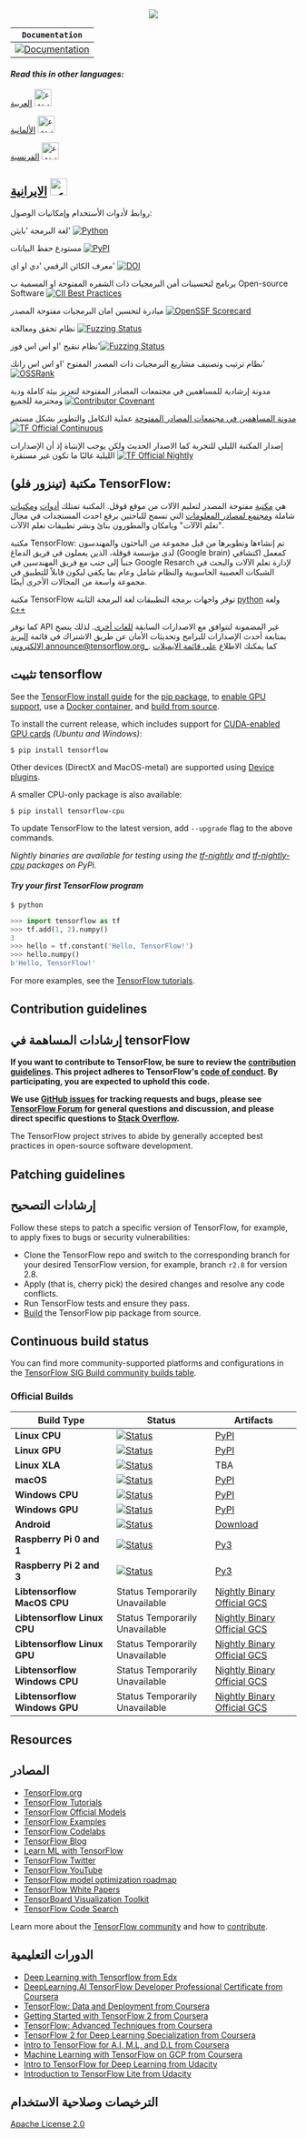 <div align="center">
  <img src="https://www.tensorflow.org/images/tf_logo_horizontal.png">
</div>

**`Documentation`** |
------------------- |
[![Documentation](https://img.shields.io/badge/api-reference-blue.svg)](https://www.tensorflow.org/api_docs/) |

#### _Read this in other languages:_

 [العربية](https://github.com/franknganmo/tensorflow/blob/master/translations/README.ar.md) <kbd>[<img title="عربى" alt="عربى" src="https://cdn.staticaly.com/gh/hjnilsson/country-flags/master/svg/sa.svg" width="30">](README_ar.md)</kbd>

[الألمانية]() <kbd>[<img title="عربى" alt="عربى" src="https://cdn.staticaly.com/gh/hjnilsson/country-flags/master/svg/de.svg" width="30">](README_ar.md)</kbd>

[الفرنسية](https://github.com/franknganmo/tensorflow/blob/frtrnsor/%5BFrancais%5D_README_fr.md) <kbd>[<img title="عربى" alt="عربى" src="https://cdn.staticaly.com/gh/hjnilsson/country-flags/master/svg/fr.svg" width="30">](README_ar.md)</kbd>

[الايرانية]() <kbd>[<img title="عربى" alt="عربى" src="https://cdn.staticaly.com/gh/hjnilsson/country-flags/master/svg/ir.svg" width="30">](README_ar.md)</kbd>
--------------------------------------------------------------------------------------
روابط لأدوات الأستخدام وإمكانيات الوصول:

لغة البرمجة 'بايثن' [![Python](https://img.shields.io/pypi/pyversions/tensorflow.svg)](https://badge.fury.io/py/tensorflow)  

مستودع حفظ البيانات  [![PyPI](https://badge.fury.io/py/tensorflow.svg)](https://badge.fury.io/py/tensorflow) 

معرف الكائن الرقمي 'دي او اي' [![DOI](https://zenodo.org/badge/DOI/10.5281/zenodo.4724125.svg)](https://doi.org/10.5281/zenodo.4724125)

برنامج لتحسينات أمن البرمجيات ذات الشفره المفتوحة او المسمية ب  Open-source Software   [![CII Best Practices](https://bestpractices.coreinfrastructure.org/projects/1486/badge)](https://bestpractices.coreinfrastructure.org/projects/1486)

مبادرة لتحسين امان البرمجيات مفتوحة المصدر [![OpenSSF Scorecard](https://api.securityscorecards.dev/projects/github.com/tensorflow/tensorflow/badge)](https://api.securityscorecards.dev/projects/github.com/tensorflow/tensorflow)

نظام تحقق ومعالجة  [![Fuzzing Status](https://oss-fuzz-build-logs.storage.googleapis.com/badges/tensorflow.svg)](https://bugs.chromium.org/p/oss-fuzz/issues/list?sort=-opened&can=1&q=proj:tensorflow)

نظام تنقيح 'او اس اس فوز'[![Fuzzing Status](https://oss-fuzz-build-logs.storage.googleapis.com/badges/tensorflow-py.svg)](https://bugs.chromium.org/p/oss-fuzz/issues/list?sort=-opened&can=1&q=proj:tensorflow-py)

نظام ترتيب وتصنيف مشاريع البرمجيات ذات المصدر المفتوح 'او اس اس رانك'[![OSSRank](https://shields.io/endpoint?url=https://ossrank.com/shield/44)](https://ossrank.com/p/44)

مدونة إرشادية للمساهمين في مجتمعات المصادر المفتوحة لتعزيز بيئة كاملة ودية ومحترمة للجميع  [![Contributor Covenant](https://img.shields.io/badge/Contributor%20Covenant-v1.4%20adopted-ff69b4.svg)](CODE_OF_CONDUCT.md)


[مدونة المساهمين في مجتمعات المصادر المفتوحة](https://www-contributor--covenant-org.translate.goog/?_x_tr_sl=auto&_x_tr_tl=de&_x_tr_hl=de)
  عملية التكامل والتطوير بشكل مستمر [![TF Official Continuous](https://tensorflow.github.io/build/TF%20Official%20Continuous.svg)](https://tensorflow.github.io/build#TF%20Official%20Continuous)

إصدار المكتبة الليلي للتجربة كما الاصدار الحديث ولكن يوجب الإنتباة إذ أن الإصدارات الليلية غالبًا ما تكون غير مستقرة [![TF Official Nightly](https://tensorflow.github.io/build/TF%20Official%20Nightly.svg)](https://tensorflow.github.io/build#TF%20Official%20Nightly)


## مكتبة (تينزور فلو) TensorFlow:

هي [مكتبة](https://www.tensorflow.org/) مفتوحة المصدر لتعليم الآلات من موقع قوقل. المكتبة تمتلك [أدوات](https://www.tensorflow.org/resources/tools) و[مكتبات](https://www.tensorflow.org/resources/libraries-extensions) شاملة و[مجتمع لمصادر المعلومات](https://www.tensorflow.org/community) التي تسمح للباحثين برفع احدث المستجدات في مجال "تعلم الآلآت" وبامكان والمطورون بنائ ونشر تطبيقات تعلم الآلآت.

مكتبة TensorFlow: تم إنشاءها وتطويرها من قبل مجموعة من الباحثون والمهندسون لدى مؤسسة قوقلة، الذين يعملون في فريق الدماغ (Google brain) كمعمل اكتشافي جنباَ إلى جنب مع فريق المهندسين في Google Resarch  لإدارة تعلم الآلات والبحث في الشبكات العصبية الحاسوبية والنظام شامل وعام بما يكفي ليكون قابلاً للتطبيق في مجموعة واسعة من المجالات الأخرى أيضًا. 

مكتبة TensorFlow توفر واجهات برمجة التطبيقات 
لغة البرمجة الثابتة [python](https://www.tensorflow.org/api_docs/python) 
ولغة
[c++](https://www.tensorflow.org/api_docs/cc)


كما توفر API غير المضمونة لتتوافق مع الاصدارات السابقة [للغات أخرى](https://www.tensorflow.org/api_docs). لذلك ينصح بمتابعة  أحدث الإصدارات للبرامج وتحديثات الأمان عن طريق الاشتراك في قائمة
[البريد الالكتروني announce@tensorflow.org_](https://groups.google.com/a/tensorflow.org/g/announce). كما يمكنك الاطلاع [على قائمة الايميلات](https://www.tensorflow.org/community/mailing-lists?hl=ar)

 ## تثبيت tensorflow

See the [TensorFlow install guide](https://www.tensorflow.org/install) for the
[pip package](https://www.tensorflow.org/install/pip), to
[enable GPU support](https://www.tensorflow.org/install/gpu), use a
[Docker container](https://www.tensorflow.org/install/docker), and
[build from source](https://www.tensorflow.org/install/source).

To install the current release, which includes support for
[CUDA-enabled GPU cards](https://www.tensorflow.org/install/gpu) *(Ubuntu and
Windows)*:

```
$ pip install tensorflow
```

Other devices (DirectX and MacOS-metal) are supported using
[Device plugins](https://www.tensorflow.org/install/gpu_plugins#available_devices).

A smaller CPU-only package is also available:

```
$ pip install tensorflow-cpu
```

To update TensorFlow to the latest version, add `--upgrade` flag to the above
commands.

*Nightly binaries are available for testing using the
[tf-nightly](https://pypi.python.org/pypi/tf-nightly) and
[tf-nightly-cpu](https://pypi.python.org/pypi/tf-nightly-cpu) packages on PyPi.*

#### *Try your first TensorFlow program*

```shell
$ python
```

```python
>>> import tensorflow as tf
>>> tf.add(1, 2).numpy()
3
>>> hello = tf.constant('Hello, TensorFlow!')
>>> hello.numpy()
b'Hello, TensorFlow!'
```

For more examples, see the
[TensorFlow tutorials](https://www.tensorflow.org/tutorials/).

## Contribution guidelines
## إرشادات المساهمة في tensorFlow 
**If you want to contribute to TensorFlow, be sure to review the
[contribution guidelines](CONTRIBUTING.md). This project adheres to TensorFlow's
[code of conduct](CODE_OF_CONDUCT.md). By participating, you are expected to
uphold this code.**

**We use [GitHub issues](https://github.com/tensorflow/tensorflow/issues) for
tracking requests and bugs, please see
[TensorFlow Forum](https://discuss.tensorflow.org/) for general questions and
discussion, and please direct specific questions to
[Stack Overflow](https://stackoverflow.com/questions/tagged/tensorflow).**

The TensorFlow project strives to abide by generally accepted best practices in
open-source software development.

## Patching guidelines
## إرشادات التصحيح 

Follow these steps to patch a specific version of TensorFlow, for example, to
apply fixes to bugs or security vulnerabilities:

*   Clone the TensorFlow repo and switch to the corresponding branch for your
    desired TensorFlow version, for example, branch `r2.8` for version 2.8.
*   Apply (that is, cherry pick) the desired changes and resolve any code
    conflicts.
*   Run TensorFlow tests and ensure they pass.
*   [Build](https://www.tensorflow.org/install/source) the TensorFlow pip
    package from source.

## Continuous build status

You can find more community-supported platforms and configurations in the
[TensorFlow SIG Build community builds table](https://github.com/tensorflow/build#community-supported-tensorflow-builds).

### Official Builds

Build Type                    | Status                                                                                                                                                                           | Artifacts
----------------------------- | -------------------------------------------------------------------------------------------------------------------------------------------------------------------------------- | ---------
**Linux CPU**                 | [![Status](https://storage.googleapis.com/tensorflow-kokoro-build-badges/ubuntu-cc.svg)](https://storage.googleapis.com/tensorflow-kokoro-build-badges/ubuntu-cc.html)           | [PyPI](https://pypi.org/project/tf-nightly/)
**Linux GPU**                 | [![Status](https://storage.googleapis.com/tensorflow-kokoro-build-badges/ubuntu-gpu-py3.svg)](https://storage.googleapis.com/tensorflow-kokoro-build-badges/ubuntu-gpu-py3.html) | [PyPI](https://pypi.org/project/tf-nightly-gpu/)
**Linux XLA**                 | [![Status](https://storage.googleapis.com/tensorflow-kokoro-build-badges/ubuntu-xla.svg)](https://storage.googleapis.com/tensorflow-kokoro-build-badges/ubuntu-xla.html)         | TBA
**macOS**                     | [![Status](https://storage.googleapis.com/tensorflow-kokoro-build-badges/macos-py2-cc.svg)](https://storage.googleapis.com/tensorflow-kokoro-build-badges/macos-py2-cc.html)     | [PyPI](https://pypi.org/project/tf-nightly/)
**Windows CPU**               | [![Status](https://storage.googleapis.com/tensorflow-kokoro-build-badges/windows-cpu.svg)](https://storage.googleapis.com/tensorflow-kokoro-build-badges/windows-cpu.html)       | [PyPI](https://pypi.org/project/tf-nightly/)
**Windows GPU**               | [![Status](https://storage.googleapis.com/tensorflow-kokoro-build-badges/windows-gpu.svg)](https://storage.googleapis.com/tensorflow-kokoro-build-badges/windows-gpu.html)       | [PyPI](https://pypi.org/project/tf-nightly-gpu/)
**Android**                   | [![Status](https://storage.googleapis.com/tensorflow-kokoro-build-badges/android.svg)](https://storage.googleapis.com/tensorflow-kokoro-build-badges/android.html)               | [Download](https://bintray.com/google/tensorflow/tensorflow/_latestVersion)
**Raspberry Pi 0 and 1**      | [![Status](https://storage.googleapis.com/tensorflow-kokoro-build-badges/rpi01-py3.svg)](https://storage.googleapis.com/tensorflow-kokoro-build-badges/rpi01-py3.html)           | [Py3](https://storage.googleapis.com/tensorflow-nightly/tensorflow-1.10.0-cp34-none-linux_armv6l.whl)
**Raspberry Pi 2 and 3**      | [![Status](https://storage.googleapis.com/tensorflow-kokoro-build-badges/rpi23-py3.svg)](https://storage.googleapis.com/tensorflow-kokoro-build-badges/rpi23-py3.html)           | [Py3](https://storage.googleapis.com/tensorflow-nightly/tensorflow-1.10.0-cp34-none-linux_armv7l.whl)
**Libtensorflow MacOS CPU**   | Status Temporarily Unavailable                                                                                                                                                   | [Nightly Binary](https://storage.googleapis.com/libtensorflow-nightly/prod/tensorflow/release/macos/latest/macos_cpu_libtensorflow_binaries.tar.gz) [Official GCS](https://storage.googleapis.com/tensorflow/)
**Libtensorflow Linux CPU**   | Status Temporarily Unavailable                                                                                                                                                   | [Nightly Binary](https://storage.googleapis.com/libtensorflow-nightly/prod/tensorflow/release/ubuntu_16/latest/cpu/ubuntu_cpu_libtensorflow_binaries.tar.gz) [Official GCS](https://storage.googleapis.com/tensorflow/)
**Libtensorflow Linux GPU**   | Status Temporarily Unavailable                                                                                                                                                   | [Nightly Binary](https://storage.googleapis.com/libtensorflow-nightly/prod/tensorflow/release/ubuntu_16/latest/gpu/ubuntu_gpu_libtensorflow_binaries.tar.gz) [Official GCS](https://storage.googleapis.com/tensorflow/)
**Libtensorflow Windows CPU** | Status Temporarily Unavailable                                                                                                                                                   | [Nightly Binary](https://storage.googleapis.com/libtensorflow-nightly/prod/tensorflow/release/windows/latest/cpu/windows_cpu_libtensorflow_binaries.tar.gz) [Official GCS](https://storage.googleapis.com/tensorflow/)
**Libtensorflow Windows GPU** | Status Temporarily Unavailable                                                                                                                                                   | [Nightly Binary](https://storage.googleapis.com/libtensorflow-nightly/prod/tensorflow/release/windows/latest/gpu/windows_gpu_libtensorflow_binaries.tar.gz) [Official GCS](https://storage.googleapis.com/tensorflow/)

## Resources
## المصادر
*   [TensorFlow.org](https://www.tensorflow.org)
*   [TensorFlow Tutorials](https://www.tensorflow.org/tutorials/)
*   [TensorFlow Official Models](https://github.com/tensorflow/models/tree/master/official)
*   [TensorFlow Examples](https://github.com/tensorflow/examples)
*   [TensorFlow Codelabs](https://codelabs.developers.google.com/?cat=TensorFlow)
*   [TensorFlow Blog](https://blog.tensorflow.org)
*   [Learn ML with TensorFlow](https://www.tensorflow.org/resources/learn-ml)
*   [TensorFlow Twitter](https://twitter.com/tensorflow)
*   [TensorFlow YouTube](https://www.youtube.com/channel/UC0rqucBdTuFTjJiefW5t-IQ)
*   [TensorFlow model optimization roadmap](https://www.tensorflow.org/model_optimization/guide/roadmap)
*   [TensorFlow White Papers](https://www.tensorflow.org/about/bib)
*   [TensorBoard Visualization Toolkit](https://github.com/tensorflow/tensorboard)
*   [TensorFlow Code Search](https://cs.opensource.google/tensorflow/tensorflow)

Learn more about the
[TensorFlow community](https://www.tensorflow.org/community) and how to
[contribute](https://www.tensorflow.org/community/contribute).

## الدورات التعليمية 

*   [Deep Learning with Tensorflow from Edx](https://www.edx.org/course/deep-learning-with-tensorflow)
*   [DeepLearning.AI TensorFlow Developer Professional Certificate from Coursera](https://www.coursera.org/specializations/tensorflow-in-practice)
*   [TensorFlow: Data and Deployment from Coursera](https://www.coursera.org/specializations/tensorflow-data-and-deployment)
*   [Getting Started with TensorFlow 2 from Coursera](https://www.coursera.org/learn/getting-started-with-tensor-flow2)
*   [TensorFlow: Advanced Techniques from Coursera](https://www.coursera.org/specializations/tensorflow-advanced-techniques)
*   [TensorFlow 2 for Deep Learning Specialization from Coursera](https://www.coursera.org/specializations/tensorflow2-deeplearning)
*   [Intro to TensorFlow for A.I, M.L, and D.L from Coursera](https://www.coursera.org/learn/introduction-tensorflow)
*   [Machine Learning with TensorFlow on GCP from Coursera](https://www.coursera.org/specializations/machine-learning-tensorflow-gcp)
*   [Intro to TensorFlow for Deep Learning from Udacity](https://www.udacity.com/course/intro-to-tensorflow-for-deep-learning--ud187)
*   [Introduction to TensorFlow Lite from Udacity](https://www.udacity.com/course/intro-to-tensorflow-lite--ud190)

## الترخيصات وصلاحية الاستخدام 

[Apache License 2.0](LICENSE)
